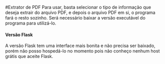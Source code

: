 #Extrator de PDF
Para usar, basta selecionar o tipo de informação que deseja extrair do arquivo PDF, e depois o arquivo PDF em si, o programa fará o resto sozinho.
Será necessário baixar a versão executável do programa para utilizá-lo.

#### Versão Flask
A versão Flask tem uma interface mais bonita e não precisa ser baixado, porém não posso hospedá-lo no momento pois não conheço nenhum host grátis que aceite Flask.
